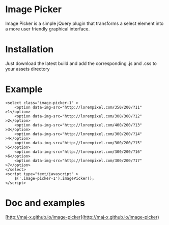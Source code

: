 # Image Picker

Image Picker is a simple jQuery plugin that transforms a select element into a more user friendly graphical interface.

# Installation

Just download the latest build and add the corresponding .js and .css to your assets directory

# Example

    <select class="image-picker-1" >
		<option data-img-src="http://lorempixel.com/350/200/?11" >1</option>
		<option data-img-src="http://lorempixel.com/300/300/?12" >2</option>
		<option data-img-src="http://lorempixel.com/400/200/?13" >3</option>
		<option data-img-src="http://lorempixel.com/300/200/?14" >4</option>
		<option data-img-src="http://lorempixel.com/300/200/?15" >5</option>
		<option data-img-src="http://lorempixel.com/300/200/?16" >6</option>
		<option data-img-src="http://lorempixel.com/300/200/?17" >7</option>
	</select>
	<script type="text/javascript" >
		$('.image-picker-1').imagePicker();
	</script>

# Doc and examples

[http://maj-x.github.io/image-picker](http://maj-x.github.io/image-picker)